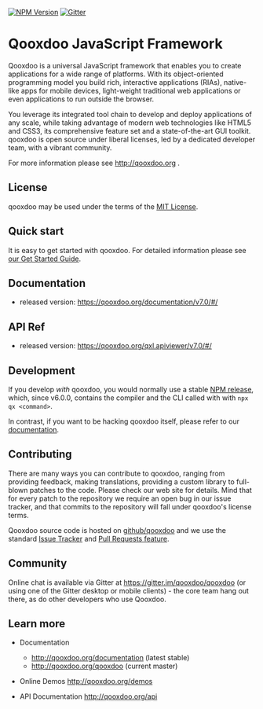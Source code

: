 [![NPM Version][npm-image]][npm-url]
[![Gitter][gitter-image]][gitter-url]

# Qooxdoo JavaScript Framework 

Qooxdoo is a universal JavaScript framework that enables you to create 
applications for a wide range of platforms. With its object-oriented 
programming model you build rich, interactive applications (RIAs), 
native-like apps for mobile devices, light-weight traditional web 
applications or even applications to run outside the browser.

You leverage its integrated tool chain to develop and deploy 
applications of any scale, while taking advantage of modern web 
technologies like HTML5 and CSS3, its comprehensive feature set and a 
state-of-the-art GUI toolkit. qooxdoo is open source under liberal 
licenses, led by a dedicated developer team, with a vibrant 
community.

For more information please see http://qooxdoo.org .

## License

qooxdoo may be used under the terms of the [MIT License](LICENSE).

## Quick start

It is easy to get started with qooxdoo. For detailed information please
see [our Get Started Guide](docs/README.md).

## Documentation
   - released version: https://qooxdoo.org/documentation/v7.0/#/

## API Ref
   - released version: https://qooxdoo.org/qxl.apiviewer/v7.0/#/

## Development

If you develop *with* qooxdoo, you would normally use a stable
[NPM release](https://www.npmjs.com/package/@qooxdoo/framework), which,
since v6.0.0, contains the compiler and the CLI called with with 
`npx qx <command>`. 

In contrast, if you want to be hacking qooxdoo itself, please 
refer to our [documentation](docs/development/contribute.md).
 
## Contributing

There are many ways you can contribute to qooxdoo, ranging from providing
feedback, making translations, providing a custom library to full-blown patches
to the code. Please check our web site for details. Mind that for every patch to
the repository we require an open bug in our issue tracker, and that commits to
the repository will fall under qooxdoo's license terms.

Qooxdoo source code is hosted on [github/qooxdoo](https://github.com/qooxdoo) and
we use the standard [Issue Tracker](https://github.com/qooxdoo/qooxdoo/issues) and
[Pull Requests feature](https://github.com/qooxdoo/qooxdoo/pulls).


## Community

Online chat is available via Gitter at https://gitter.im/qooxdoo/qooxdoo (or using
one of the Gitter desktop or mobile clients) - the core team hang out there, as do
other developers who use Qooxdoo.

## Learn more

* Documentation
  - http://qooxdoo.org/documentation (latest stable)
  - http://qooxdoo.org/qooxdoo (current master)

* Online Demos
  http://qooxdoo.org/demos

* API Documentation
  http://qooxdoo.org/api


[npm-image]: https://badge.fury.io/js/%40qooxdoo%2Fframework.svg
[npm-url]: https://npmjs.org/package/@qooxdoo/framework
[travis-image]: https://travis-ci.org/qooxdoo/qooxdoo.svg?branch=master
[travis-url]: https://travis-ci.org/qooxdoo/qooxdoo
[coveralls-image]: https://coveralls.io/repos/github/qooxdoo/qooxdoo/badge.svg?branch=master 
[coveralls-url]: https://coveralls.io/github/qooxdoo/qooxdoo?branch=master
[gitter-image]: https://badges.gitter.im/qooxdoo/qooxdoo.svg
[gitter-url]: https://gitter.im/qooxdoo/qooxdoo?utm_source=badge&utm_medium=badge&utm_campaign=pr-badge&utm_content=badge
